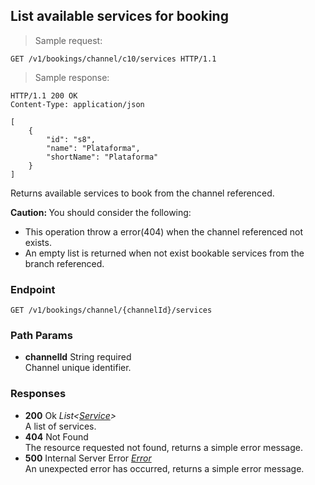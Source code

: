 
## List available services for booking

> Sample request:

```http
GET /v1/bookings/channel/c10/services HTTP/1.1
```

> Sample response:

```http
HTTP/1.1 200 OK
Content-Type: application/json

[
    {
        "id": "s8",
        "name": "Plataforma",
        "shortName": "Plataforma"
    }
]
```

Returns available services to book from the channel referenced.

<aside class="warning">
<strong>Caution: </strong> You should consider the following:
<ul>
<li>This operation throw a error(404) when the channel referenced not exists.</li>
<li>An empty list is returned when not exist bookable services from the branch referenced.</li>
<ul>
</aside>

### Endpoint

`GET /v1/bookings/channel/{channelId}/services`

### Path Params

* **channelId** <span class="param-type">String</span> <span class="required-param">required</span> <br>Channel unique identifier.

### Responses

* **200** <span class="verb-description">Ok</span> *List\<[Service](#service)\>* <br>A list of services.
* **404** <span class="verb-description">Not Found</span> <br>The resource requested not found, returns a simple error message.
* **500** <span class="verb-description">Internal Server Error</span> *[Error](#error)* <br>An unexpected error has occurred, returns a simple error message.
